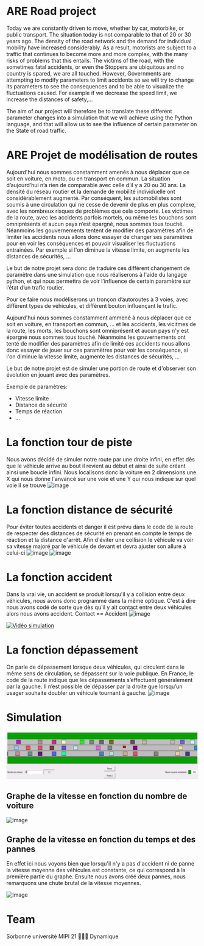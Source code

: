 # ARE Road project

Today we are constantly driven to move, whether by car, motorbike, or public transport. The situation today is not comparable to that of 20 or 30 years ago. The density of the road network and the demand for individual mobility have increased considerably. As a result, motorists are subject to a traffic that continues to become more and more complex, with the many risks of problems that this entails. The victims of the road, with the sometimes fatal accidents, or even the Stoppers are ubiquitous and no country is spared, we are all touched. However, Governments are attempting to modify parameters to limit accidents so we will try to change its parameters to see the consequences and to be able to visualize the fluctuations caused. For example if we decrease the speed limit, we increase the distances of safety,… 

The aim of our project will therefore be to translate these different parameter changes into a simulation that we will achieve using the Python language, and that will allow us to see the influence of certain parameter on the State of road traffic. 

# ARE Projet de modélisation de routes

Aujourd'hui nous sommes constamment amenés à nous déplacer que ce soit en voiture, en moto, ou en transport en commun. La situation d’aujourd’hui n’a rien de comparable avec celle d’il y a 20 ou 30 ans. La densité du réseau routier et la demande de mobilité individuelle ont considérablement augmenté. Par conséquent, les automobilistes sont soumis à une circulation qui ne cesse de devenir de plus en plus complexe, avec les nombreux risques de problèmes que cela comporte. Les victimes de la route, avec les accidents parfois mortels, ou même les bouchons sont omniprésents et aucun pays n’est épargné, nous sommes tous touché. Néanmoins les gouvernements tentent de modifier des paramètres afin de limiter les accidents nous allons donc essayer de changer ses paramètres pour en voir les conséquences et pouvoir visualiser les fluctuations entrainées. Par exemple si l'on diminue la vitesse limite, on augmente les distances de sécurités, … 

Le but de notre projet sera donc de traduire ces diffèrent changement de paramètre dans une simulation que nous réaliserons à l'aide du langage python, et qui nous permettra de voir l’influence de certain paramètre sur l’état d’un trafic routier. 

Pour ce faire nous modéliserons un tronçon d’autoroutes à 3 voies, avec diffèrent types de véhicules, et diffèrent bouton influençant le trafic. 

Aujourd'hui nous sommes constamment ammené à nous déplacer que ce soit en voiture, en transport en commun, ... et les accidents, les vicitmes de la route, les morts, les bouchons sont omniprésent et aucun pays n'y est épargné nous sommes tous touché. Néanmoins les gouvernements ont tenté de modifier des paramètres afin de limité ces accidents nous allons donc essayer de jouer sur ces paramètres pour voir les conséquence, si l'on diminue la vitesse limite, augmente les distances de sécurités, ...

Le but de notre projet est de simuler une portion de route et d'observer son évolution en jouant avec des paramètres.

Exemple de paramètres: 
- Vitesse limite
- Distance de sécurité
- Temps de réaction
- ...

# La fonction tour de piste 
Nous avons décidé de simuler notre route par une droite infini, en effet dès que le véhicule arrive au bout il revient au début et ainsi de suite créant ainsi une boucle infini. Nous localisons donc la voiture en 2 dimensions une X qui nous donne l'anvancé sur une voie et une Y qui nous indique sur quel voie il se trouve
![image](https://drive.google.com/uc?export=view&id=1ht9zwcbYT6JQ1700k_WHLjzA6Jvxz2H4)

# La fonction distance de sécurité 
Pour éviter toutes accidents et danger il est prévu dans le code de la route de respecter des distances de sécurité en prenant en compte le temps de réaction et la distance d'arrêt. 
Afin d'éviter une collision le véhicule va voir sa vitesse majoré par le véhicule de devant et devra ajuster son allure à celui-ci
![image](https://drive.google.com/uc?export=view&id=1ybzE5rZ_ue81dWm4ckhr7aPGmnzAqiK9)
![image](https://drive.google.com/uc?export=view&id=1OTUMUeRH2gG5xhWjOSpJdhsSnhdtQSmQ)

# La fonction accident 
Dans la vrai vie, un accident se produit lorsqu'il y a collision entre deux véhicules, nous avons donc programmé dans la même optique. 
C'est à dire nous avons codé de sorte que dès qu'il y ait contact entre deux véhicules alors nous avons accident.
Contact == Accident 
![image](https://drive.google.com/uc?export=view&id=1Wi-YDbQIGEAdaa1Xn9pBWd0XRrOHtKNv)

[![Vidéo simulation](https://img.youtube.com/vi/VID/0.jpg)](https://www.youtube.com/watch?v=gzuSBJBJtjs&feature=youtu.be)

# La fonction dépassement 
On parle de dépassement lorsque deux véhicules, qui circulent dans le même sens de circulation, se dépassent sur la voie publique.
En France, le code de la route indique que les dépassements s’effectuent généralement par la gauche. Il n’est possible de dépasser par la droite que lorsqu’un usager souhaite doubler un véhicule tournant à gauche.
![image](https://drive.google.com/uc?export=view&id=1PGjsLqsPi82X2FsVznO8ViQuQ_ujeFN_)


# Simulation
![gif](simulation-final.gif)

## Graphe de la vitesse en fonction du nombre de voiture 
![image](https://drive.google.com/uc?export=view&id=1eZUprIO77tleROOyjNj1w6v81uvUJ_yi)

## Graphe de la vitesse en fonction du temps et des pannes
En effet ici nous voyons bien que lorsqu'il n'y a pas d'accident ni de panne la vitesse  moyenne des véhicules est constante, ce qui correspond à la première partie du graphe. 
Ensuite nous avons créé deux pannes, nous remarquons une chute brutal de la vitesse moyennes.

![image](https://drive.google.com/uc?export=view&id=1rqcyAGZN7zyCC2VWxTB91z7fox9NkO-i)

# Team 
Sorbonne université MIPI 21 🔨🔨🔨
Dynamique

